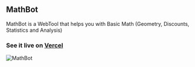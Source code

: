 ## MathBot
MathBot is a WebTool that helps you with Basic Math (Geometry, Discounts, Statistics and Analysis)

### See it live on [Vercel](https://mathbot.vercel.app/)

![MathBot](https://user-images.githubusercontent.com/59540565/174626867-82469aab-8f79-44a5-a359-106abf215f8b.png)
